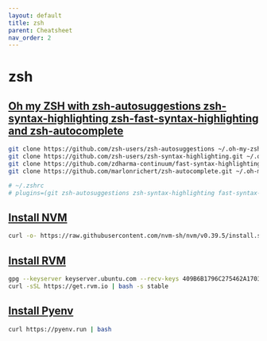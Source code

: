 ```yaml
---
layout: default
title: zsh
parent: Cheatsheet
nav_order: 2
---
```


# zsh

## [Oh my ZSH with zsh-autosuggestions zsh-syntax-highlighting zsh-fast-syntax-highlighting and zsh-autocomplete](https://gist.github.com/n1snt/454b879b8f0b7995740ae04c5fb5b7df)

```bash
git clone https://github.com/zsh-users/zsh-autosuggestions ~/.oh-my-zsh/custom/plugins/zsh-autosuggestions
git clone https://github.com/zsh-users/zsh-syntax-highlighting.git ~/.oh-my-zsh/custom/plugins/zsh-syntax-highlighting
git clone https://github.com/zdharma-continuum/fast-syntax-highlighting.git ~/.oh-my-zsh/custom/plugins/fast-syntax-highlighting
git clone https://github.com/marlonrichert/zsh-autocomplete.git ~/.oh-my-zsh/custom/plugins/zsh-autocomplete

# ~/.zshrc
# plugins=(git zsh-autosuggestions zsh-syntax-highlighting fast-syntax-highlighting zsh-autocomplete)
```

## [Install NVM](https://github.com/nvm-sh/nvm#installing-and-updating)

```bash
curl -o- https://raw.githubusercontent.com/nvm-sh/nvm/v0.39.5/install.sh | bash
```

## [Install RVM](https://github.com/rvm/rvm#installing-rvm)

```bash
gpg --keyserver keyserver.ubuntu.com --recv-keys 409B6B1796C275462A1703113804BB82D39DC0E3 7D2BAF1CF37B13E2069D6956105BD0E739499BDB
curl -sSL https://get.rvm.io | bash -s stable
```

## [Install Pyenv](https://github.com/pyenv/pyenv#installation)

```bash
curl https://pyenv.run | bash
```